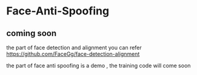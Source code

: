 # Face-Anti-Spoofing

## coming soon

the part of face detection and alignment you can refer https://github.com/FaceGg/face-detection-alignment

the part of face anti spoofing is a demo , the training code will come soon
